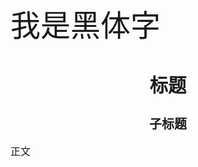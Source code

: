 <!DOCTYPE html>

<font face="黑体" size=22>我是黑体字</font>

<html>
<head>
<meta charset="utf-8">
<style>
h1 {
    font-size: 22pt;
    font-family: SimHei;
    text-align:center;
}
h2 {
    font-size: 15pt;
    font-family: SimSun;
    text-align:center;
}
p {
    font-size: 12pt;
    font-family: SimSun;
}
</style>
</head>

<body>

<h1>标题</h1>
<h2>子标题</h2>
<p>正文</p>

</body>
</html>